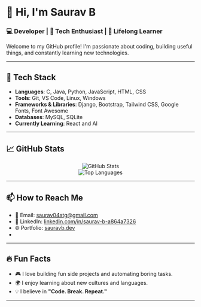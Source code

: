 # 👋 Hi, I'm Saurav B

### 💻 Developer | 🚀 Tech Enthusiast | 🌱 Lifelong Learner

Welcome to my GitHub profile! I'm passionate about coding, building useful things, and constantly learning new technologies.

---

## 🔧 Tech Stack

- **Languages**: C, Java, Python, JavaScript, HTML, CSS  
- **Tools**: Git, VS Code, Linux, Windows  
- **Frameworks & Libraries**: Django, Bootstrap, Tailwind CSS, Google Fonts, Font Awesome  
- **Databases**: MySQL, SQLite  
- **Currently Learning**: React and AI

---

## 📈 GitHub Stats

<p align="center">
  <img src="https://github-readme-stats.vercel.app/api?username=Aurenox&show_icons=true&theme=radical" alt="GitHub Stats" /> <br>
  <img src="https://github-readme-stats.vercel.app/api/top-langs/?username=Aurenox&layout=compact&theme=radical" alt="Top Languages" />
</p>

---

## 📫 How to Reach Me

- 📧 Email: [saurav04atg@gmail.com](mailto:saurav04atg@gmail.com)
- 💼 LinkedIn: [linkedin.com/in/saurav-b-a864a7326](https://in.linkedin.com/in/saurav-b-a864a7326)
- 🌐 Portfolio: [sauravb.dev](https://sauravb.dev)
- [🐙 GitHub]:(https://github.com/sauravatg)

---

## 🔥 Fun Facts

- 🎮 I love building fun side projects and automating boring tasks.  
- 🌍 I enjoy learning about new cultures and languages.  
- 💡 I believe in **"Code. Break. Repeat."**

---
